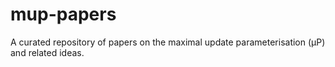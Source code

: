 # mup-papers
A curated repository of papers on the maximal update parameterisation (μP) and related ideas.
